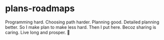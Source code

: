 # plans-roadmaps
Programming hard. Choosing path harder. Planning good. Detailed planning better. So I make plan to make less hard. Then I put here. Becoz sharing is caring. Live long and prosper. 🖖
